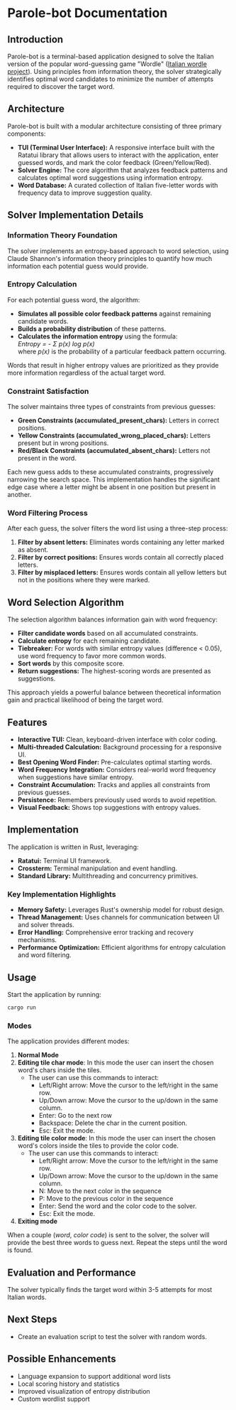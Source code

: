 # Parole-bot Documentation

## Introduction

Parole-bot is a terminal-based application designed to solve the Italian version of the popular word-guessing game "Wordle" ([Italian wordle project](https://pietroppeter.github.io/wordle-it/)). Using principles from information theory, the solver strategically identifies optimal word candidates to minimize the number of attempts required to discover the target word.

## Architecture

Parole-bot is built with a modular architecture consisting of three primary components:

- **TUI (Terminal User Interface):** A responsive interface built with the Ratatui library that allows users to interact with the application, enter guessed words, and mark the color feedback (Green/Yellow/Red).
- **Solver Engine:** The core algorithm that analyzes feedback patterns and calculates optimal word suggestions using information entropy.
- **Word Database:** A curated collection of Italian five-letter words with frequency data to improve suggestion quality.

## Solver Implementation Details

### Information Theory Foundation

The solver implements an entropy-based approach to word selection, using Claude Shannon's information theory principles to quantify how much information each potential guess would provide.

### Entropy Calculation

For each potential guess word, the algorithm:
- **Simulates all possible color feedback patterns** against remaining candidate words.
- **Builds a probability distribution** of these patterns.
- **Calculates the information entropy** using the formula:  
  *Entropy = - Σ p(x) log p(x)*  
  where *p(x)* is the probability of a particular feedback pattern occurring.

Words that result in higher entropy values are prioritized as they provide more information regardless of the actual target word.

### Constraint Satisfaction

The solver maintains three types of constraints from previous guesses:
- **Green Constraints (accumulated_present_chars):** Letters in correct positions.
- **Yellow Constraints (accumulated_wrong_placed_chars):** Letters present but in wrong positions.
- **Red/Black Constraints (accumulated_absent_chars):** Letters not present in the word.

Each new guess adds to these accumulated constraints, progressively narrowing the search space. This implementation handles the significant edge case where a letter might be absent in one position but present in another.

### Word Filtering Process

After each guess, the solver filters the word list using a three-step process:
1. **Filter by absent letters:** Eliminates words containing any letter marked as absent.
2. **Filter by correct positions:** Ensures words contain all correctly placed letters.
3. **Filter by misplaced letters:** Ensures words contain all yellow letters but not in the positions where they were marked.

## Word Selection Algorithm

The selection algorithm balances information gain with word frequency:
- **Filter candidate words** based on all accumulated constraints.
- **Calculate entropy** for each remaining candidate.
- **Tiebreaker:** For words with similar entropy values (difference < 0.05), use word frequency to favor more common words.
- **Sort words** by this composite score.
- **Return suggestions:** The highest-scoring words are presented as suggestions.

This approach yields a powerful balance between theoretical information gain and practical likelihood of being the target word.

## Features

- **Interactive TUI:** Clean, keyboard-driven interface with color coding.
- **Multi-threaded Calculation:** Background processing for a responsive UI.
- **Best Opening Word Finder:** Pre-calculates optimal starting words.
- **Word Frequency Integration:** Considers real-world word frequency when suggestions have similar entropy.
- **Constraint Accumulation:** Tracks and applies all constraints from previous guesses.
- **Persistence:** Remembers previously used words to avoid repetition.
- **Visual Feedback:** Shows top suggestions with entropy values.

## Implementation

The application is written in Rust, leveraging:
- **Ratatui:** Terminal UI framework.
- **Crossterm:** Terminal manipulation and event handling.
- **Standard Library:** Multithreading and concurrency primitives.

### Key Implementation Highlights

- **Memory Safety:** Leverages Rust's ownership model for robust design.
- **Thread Management:** Uses channels for communication between UI and solver threads.
- **Error Handling:** Comprehensive error tracking and recovery mechanisms.
- **Performance Optimization:** Efficient algorithms for entropy calculation and word filtering.

## Usage

Start the application by running:

```bash
cargo run
```
### Modes
The application provides different modes:
1. **Normal Mode**
2. **Editing tile char mode**: In this mode the user can insert the chosen word's chars inside the tiles.
    - The user can use this commands to interact:
        - Left/Right arrow: Move the cursor to the left/right in the same row.
        - Up/Down arrow: Move the cursor to the up/down in the same column.
        - Enter: Go to the next row
        - Backspace: Delete the char in the current position.
        - Esc: Exit the mode.
3. **Editing tile color mode**: In this mode the user can insert the chosen word's colors inside the tiles to provide the color code.
    - The user can use this commands to interact:
        - Left/Right arrow: Move the cursor to the left/right in the same row.
        - Up/Down arrow: Move the cursor to the up/down in the same column.
        - N: Move to the next color in the sequence
        - P: Move to the previous color in the sequence
        - Enter: Send the word and the color code to the solver.
        - Esc: Exit the mode.
4. **Exiting mode**

When a couple (*word*, *color code*) is sent to the solver, the solver will provide the best three words to guess next.
Repeat the steps until the word is found.

## Evaluation and Performance
The solver typically finds the target word within 3-5 attempts for most Italian words.

## Next Steps
- Create an evaluation script to test the solver with random words.

## Possible Enhancements
- Language expansion to support additional word lists
- Local scoring history and statistics
- Improved visualization of entropy distribution
- Custom wordlist support
